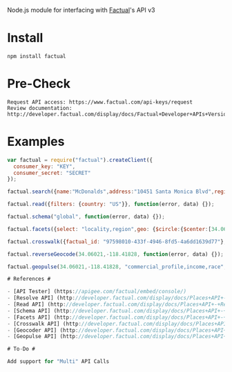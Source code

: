 Node.js module for interfacing with [Factual](http://www.factual.com)'s API v3

# Install #

    npm install factual

# Pre-Check #

    Request API access: https://www.factual.com/api-keys/request
    Review documentation: http://developer.factual.com/display/docs/Factual+Developer+APIs+Version+3

# Examples #

```javascript
var factual = require("factual").createClient({
  consumer_key: "KEY", 
  consumer_secret: "SECRET"
});

factual.search({name:"McDonalds",address:"10451 Santa Monica Blvd",region:"CA",postcode:"90025"}, function(error, data) {});

factual.read({filters: {country: "US"}}, function(error, data) {});

factual.schema("global", function(error, data) {});

factual.facets({select: "locality,region",geo: {$circle:{$center:[34.06018, -118.41835],$meters:5000}}, q: "starbucks", filters: {country: "US"} }, function(error, data) {});

factual.crosswalk({factual_id: "97598010-433f-4946-8fd5-4a6dd1639d77"}, function(error, data) {});

factual.reverseGeocode(34.06021,-118.41828, function(error, data) {});

factual.geopulse(34.06021,-118.41828, "commercial_profile,income,race", function(error, data) {});

# References #

- [API Tester] (https://apigee.com/factual/embed/console/)
- [Resolve API] (http://developer.factual.com/display/docs/Places+API+-+Resolve)
- [Read API] (http://developer.factual.com/display/docs/Places+API+-+Read)
- [Schema API] (http://developer.factual.com/display/docs/Places+API+-+Schema)
- [Facets API] (http://developer.factual.com/display/docs/Places+API+-+Facets)
- [Crosswalk API] (http://developer.factual.com/display/docs/Places+API+-+Crosswalk)
- [Geocoder API] (http://developer.factual.com/display/docs/Places+API+-+Geocoder)
- [Geopulse API] (http://developer.factual.com/display/docs/Places+API+-+Geopulse)

# To-Do #

Add support for "Multi" API Calls